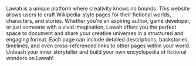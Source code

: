 Lawah is a unique platform where creativity knows no bounds. This website allows users to craft Wikipedia-style pages for their fictional worlds, characters, and stories. Whether you're an aspiring author, game developer, or just someone with a vivid imagination, Lawah offers you the perfect space to document and share your creative universes in a structured and engaging format. Each page can include detailed descriptions, backstories, timelines, and even cross-referenced links to other pages within your world. Unleash your inner storyteller and build your own encyclopedia of fictional wonders on Lawah!
